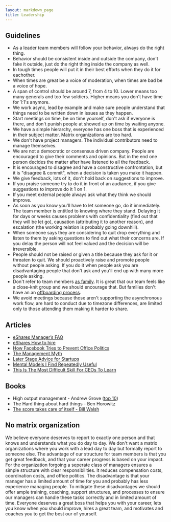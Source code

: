 ```yaml
---
layout: markdown_page
title: Leadership
---
```


## Guidelines

- As a leader team members will follow your behavior, always do the right thing.
- Behavior should be consistent inside and outside the company, don't fake it outside, just do the right thing inside the company as well.
- In tough times people will put it in their best efforts when they do it for eachother.
- When times are great be a voice of moderation, when times are bad be a voice of hope.
- A span of control should be around 7, from 4 to 10. Lower means too many generals and too few soldiers. Higher means you don't have time for 1:1's anymore.
- We work async, lead by example and make sure people understand that things need to be written down in issues as they happen.
- Start meetings on time, be on time yourself, don't ask if everyone is there, and don't punish people at showed up on time by waiting anyone.
- We have a simple hierarchy, everyone has one boss that is experienced in their subject matter. Matrix organizations are too hard.
- We don't have project managers. The individual contributors need to manage themselves.
- We are not a democratic or consensus driven company. People are encouraged to give their comments and opinions. But in the end one person decides the matter after have listened to all the feedback.
- It is encouraged to disagree and have a constructive confrontation, but it is "disagree & commit", when a decision is taken you make it happen.
- We give feedback, lots of it, don't hold back on suggestions to improve.
- If you praise someone try to do it in front of an audiance, if you give suggestions to improve do it 1 on 1.
- If you meet external people always ask what they think we should improve.
- As soon as you know you'll have to let someone go, do it immediately. The team member is entitled to knowing where they stand. Delaying it for days or weeks causes problems with confidentiality (find out that they will be let go), causation (attributing it to another reason), and escalation (the working relation is probably going downhill).
- When someone says they are considering to quit drop everything and listen to them by asking questions to find out what their concerns are. If you delay the person will not feel valued and the decision will be irreversible.
- People should not be raised or given a title because they ask for it or threaten to quit. We should proactively raise and promote people without people asking. If you do it when people ask you are disadvantaging people that don't ask and you'll end up with many more people asking.
- Don't refer to team members [as family](https://hbr.org/2014/06/your-company-is-not-a-family). It is great that our team feels like a close-knit group and we should encourage that. But families don't have an an [offboarding process](https://about.gitlab.com/handbook/offboarding/).
- We avoid meetings because those aren't supporting the asynchronous work flow, are hard to conduct due to timezone differences, are limited only to those attending them making it harder to share.

## Articles

- [eShares Manager’s FAQ](https://readthink.com/a-managers-faq-35858a229f84)
- [eShares How to hire](https://blog.esharesinc.com/how-to-hire-34f4ded5f176)
- [How Facebook Tries to Prevent Office Politics](https://hbr.org/2016/06/how-facebook-tries-to-prevent-office-politics)
- [The Management Myth](http://www.theatlantic.com/magazine/archive/2006/06/the-management-myth/304883/)
- [Later Stage Advice for Startups](http://themacro.com/articles/2016/07/later-stage-advice-for-startups/)
- [Mental Models I Find Repeatedly Useful](https://medium.com/@yegg/mental-models-i-find-repeatedly-useful-936f1cc405d)
- [This Is The Most Difficult Skill For CEOs To Learn](http://www.businessinsider.com/whats-the-most-difficult-ceo-skill-managing-your-own-psychology-2011-4)

## Books

- High output management - Andrew Grove ([top 10](https://getlighthouse.com/blog/andy-grove-quotes-leadership-high-output-management/))
- The Hard thing about hard things - Ben Horowitz
- [The score takes care of itself - Bill Walsh](http://coachjacksonspages.com/The%20Score%20Takes%20Care.pdf)

## No matrix organization

We believe everyone deserves to report to exactly one person and that knows and understands what you do day to day.
We don't want a matrix organizations where you work with a lead day to day but formally report to someone else.
The advantage of our structure for team members is that you get great feedback, and that your career progress is based on your impact.
For the organization forgoing a seperate class of managers ensures a simple structure with clear responsibilities.
It reduces compensation costs, coordination costs, and office politics.
The disadvantage is that your manager has a limited amount of time for you and probably has less experience managing people.
To mitigate these disadvantages we should offer ample training, coaching, support structures, and processes to ensure our managers can handle these tasks correctly and in limited amount of time.
Everyone deserves a great boss that helps you with your career, lets you know when you should improve, hires a great team, and motivates and coaches you to get the best our of yourself.